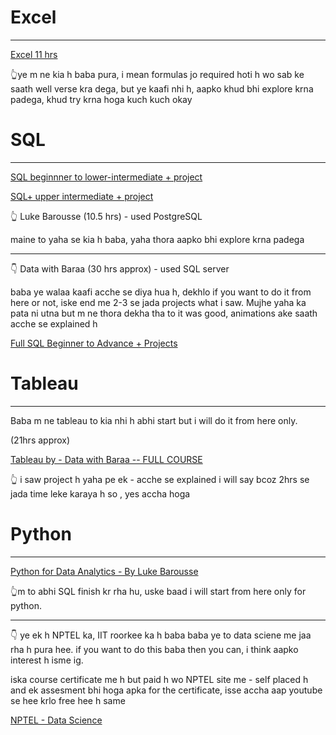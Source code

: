 # Excel
---

[Excel 11 hrs](https://www.youtube.com/watch?v=pCJ15nGFgVg&t=39411s)

👆ye m ne kia h baba pura, i mean formulas jo required hoti h wo sab ke saath well verse kra dega, but ye kaafi nhi h, aapko khud bhi explore krna padega, khud try krna hoga kuch kuch okay

# SQL
---

[SQL beginnner to lower-intermediate + project](https://youtu.be/7mz73uXD9DA?si=FAulizXbF8Ku7NlR)

[SQL+ upper intermediate + project](https://youtu.be/QKIGsShyEsQ?si=50liZaz0yHwgxOrE)

👆 Luke Barousse (10.5 hrs) - used PostgreSQL

maine to yaha se kia h baba, yaha thora aapko bhi explore krna padega

---

👇 Data with Baraa (30 hrs approx) - used SQL server  

baba ye walaa kaafi acche se diya hua h, dekhlo if you want to do it from here or not, iske end me 2-3 se jada projects what i saw. Mujhe yaha ka pata ni utna but m ne thora dekha tha to it was good, animations ake saath acche se explained h

[Full SQL Beginner to Advance + Projects](https://youtu.be/SSKVgrwhzus?si=7BjlelpSSeSw_CnK)

# Tableau
---

Baba m ne tableau to kia nhi h abhi start but i will do it from here only.

(21hrs approx)

[Tableau by - Data with Baraa -- FULL COURSE](https://youtu.be/K3pXnbniUcM?si=AqW_2vxSXEwTU9Ba)

👆 i saw project h yaha pe ek - acche se explained i will say bcoz 2hrs se jada time leke karaya h so , yes accha hoga

# Python
---

[Python for Data Analytics - By Luke Barousse](https://youtu.be/wUSDVGivd-8)

👆m to abhi SQL finish kr rha hu, uske baad i will start from here only for python. 

---

👇 ye ek h NPTEL ka, IIT roorkee ka h baba
baba ye to data sciene me jaa rha h pura hee. if you want to do this baba then you can, i think aapko interest h isme ig. 

iska course certificate me h but paid h wo NPTEL site me - self placed h and ek assesment bhi hoga apka for the certificate, isse accha aap youtube se hee krlo free hee h same 

[NPTEL - Data Science](https://www.youtube.com/playlist?list=PLLy_2iUCG87CNafffzNZPVa9rW-QmOmEv)
